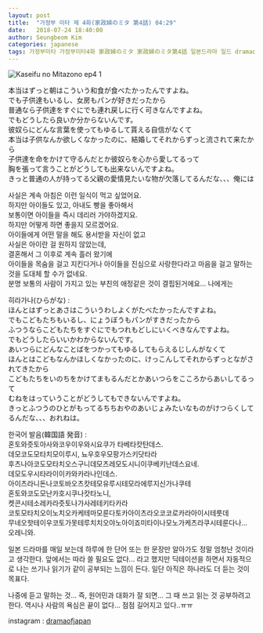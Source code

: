 ```yaml
---
layout: post
title:  "가정부 미타 제 4화(家政婦のミタ 第4話) 04:29"
date:   2018-07-24 18:40:00
author: Seungbeom Kim
categories: japanese
tags: 가정부미타 가정부미타4화 家政婦のミタ 家政婦のミタ第4話 일본드라마 일드 dramaofjapan 일본어공부
---
```


<img src="{{ site.baseurl }}/assets/japanese/kaseifu_no_mita_4_1.jpg" title="Kaseifu no Mitazono ep4 1" class="post-image">

本当はずっと朝はこういう和食が食べたかったんですよね。<br>
でも子供達もいるし、女房もパンが好きだったから<br>
普通なら子供達をすぐにでも連れ戻しに行く可きなんですよね。<br>
でもどうしたら良いか分からないんです。<br>
彼奴らにどんな言葉を使ってもゆるして貰える自信がなくて<br>
本当は子供なんか欲しくなかったのに、結婚してそれからずっと流されて来たから<br>
子供達を命をかけて守るんだとか彼奴らを心から愛してるって<br>
胸を張って言うことがどうしても出来ないんですよね。<br>
きっと普通の人が持ってる父親の愛情見たいな物が欠落してるんだな、、、俺には

사실은 계속 아침은 이런 일식이 먹고 싶었어요.<br>
하지만 아이들도 있고, 아내도 빵을 좋아해서<br>
보통이면 아이들을 즉시 데리러 가야하겠지요.<br>
하지만 어떻게 하면 좋을지 모르겠어요.<br>
아이들에게 어떤 말을 해도 용서받을 자신이 없고<br>
사실은 아이란 걸 원하지 않았는데,<br>
결혼해서 그 이후로 계속 흘러 왔기에<br>
아이들을 목숨을 걸고 지킨다거나 아이들을 진심으로 사랑한다라고 마음을 걸고 말하는 것을 도대체 할 수가 없네요.<br>
분명 보통의 사람이 가지고 있는 부친의 애정같은 것이 결핍된거에요... 나에게는<br>

히라가나(ひらがな) : <br>ほんとはずっとあさはこういうわしよくがたべたかったんですよね。<br>
でもこどもたちもいるし、にょうぼうもパンがすきだったから<br>
ふつうならこどもたちをすぐにでもつれもどしにいくべきなんですよね。<br>
でもどうしたらいいかわからないんです。<br>
あいつらにどんなことばをつかってもゆるしてもらえるじしんがなくて<br>
ほんとはこどもなんかほしくなかったのに、けっこんしてそれからずっとながされてきたから<br>
こどもたちをいのちをかけてまもるんだとかあいつらをこころからあいしてるって<br>
むねをはっていうことがどうしてもできないんですよね。<br>
きっとふつうのひとがもってるちちおやのあいじょみたいなものがけつらくしてるんだな、、、おれねは。

한국어 발음(韓国語 発音) : <br>혼토와즛토아사와코우이우와시요쿠가 타베타캇탄데스.<br>
데모코도모타치모이루시, 뇨우호우모팡가스키닷타라<br>
후츠나아코도모타치오스구니데모츠레모도시니이쿠베키난데스요네.<br>
데모도우시타라이이카와카라나인데스.<br>
아이츠라니돈나코토바오츠캇테모유루시테모라에루지신가나쿠테<br>
혼토와코도모난카호시쿠나캇타노니,<br>
켓콘시테소레카라즛토나가사레테키타카라<br>
코토모타치오이노치오카케테마모룬다토카아이츠라오코코로카라아이시테룻데<br>
무네오핫테이우코토가못테루치치오야노아이죠미타이나모노가케츠라쿠시테룬다나... 오레니와.

일본 드라마를 매일 보는데 하루에 한 단어 또는 한 문장만 알아가도 정말 엄청난 것이라고 생각한다.
앞에서는 따라 쓸 필요도 없다... 라고 했지만 딕테이션을 하면서 자동적으로 나는 쓰기나 읽기가 같이 공부되는 느낌이 든다. 일단 아직은 하나라도 더 듣는 것이 목표다.

나중에 듣고 말하는 것... 즉, 원어민과 대화가 잘 되면... 그 때 쓰고 읽는 것 공부하려고 한다.
역시나 사람의 욕심은 끝이 없다... 점점 길어지고 있다..ㅠㅠ

instagram : [dramaofjapan](https://www.instagram.com/p/BkiZQ9djnhD/?taken-by=dramaofjapan)
